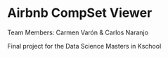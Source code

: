# Airbnb CompSet Viewer						
Team Members: Carmen Varón & Carlos Naranjo

Final project for the Data Science Masters in Kschool
